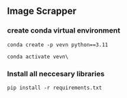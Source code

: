 ## Image Scrapper

### create conda virtual environment 
```
conda create -p vevn python==3.11

conda activate vevn\
```
### Install all neccesary libraries

```
pip install -r requirements.txt

```